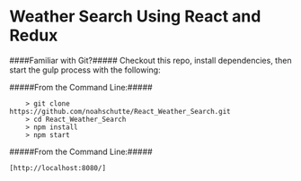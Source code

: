 # Weather Search Using React and Redux

####Familiar with Git?#####
Checkout this repo, install dependencies, then start the gulp process with the following:

#####From the Command Line:#####
```
	> git clone https://github.com/noahschutte/React_Weather_Search.git
	> cd React_Weather_Search
	> npm install
	> npm start
```
#####From the Command Line:#####
```
[http://localhost:8080/]
```
